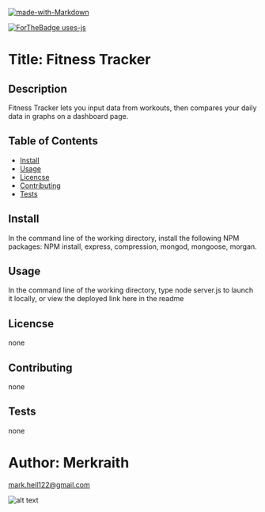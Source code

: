

[![made-with-Markdown](https://img.shields.io/badge/Made%20with-Markdown-1f425f.svg)](http://commonmark.org)

[![ForTheBadge uses-js](http://ForTheBadge.com/images/badges/uses-js.svg)](http://ForTheBadge.com)


# Title:  Fitness Tracker


## Description
  Fitness Tracker lets you input data from workouts, then compares your daily data in graphs on a dashboard page.

## Table of Contents
  * [Install](#install)
  * [Usage](#usage)
  * [Licencse](#licencse)
  * [Contributing](#Contributing)
  * [Tests](#tests)

## Install
  In the command line of the working directory, install the following NPM packages: NPM install, express, compression, mongod, mongoose, morgan.

## Usage
  In the command line of the working directory, type node server.js to launch it locally, or view the deployed link here in the readme

## Licencse
  none

## Contributing
  none

## Tests
  none

# Author: Merkraith

mark.heil122@gmail.com

![alt text](https://github.com/Merkraith.png)


